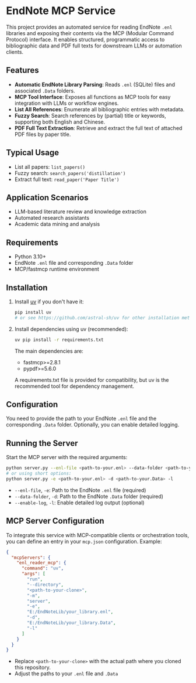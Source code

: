 # EndNote MCP Service

This project provides an automated service for reading EndNote `.enl` libraries and exposing their contents via the MCP (Modular Command Protocol) interface. It enables structured, programmatic access to bibliographic data and PDF full texts for downstream LLMs or automation clients.

## Features
- **Automatic EndNote Library Parsing**: Reads `.enl` (SQLite) files and associated `.Data` folders.
- **MCP Tool Interface**: Exposes all functions as MCP tools for easy integration with LLMs or workflow engines.
- **List All References**: Enumerate all bibliographic entries with metadata.
- **Fuzzy Search**: Search references by (partial) title or keywords, supporting both English and Chinese.
- **PDF Full Text Extraction**: Retrieve and extract the full text of attached PDF files by paper title.

## Typical Usage
- List all papers: `list_papers()`
- Fuzzy search: `search_papers('distillation')`
- Extract full text: `read_paper('Paper Title')`

## Application Scenarios
- LLM-based literature review and knowledge extraction
- Automated research assistants
- Academic data mining and analysis

## Requirements
- Python 3.10+
- EndNote `.enl` file and corresponding `.Data` folder
- MCP/fastmcp runtime environment

## Installation
1. Install [uv](https://github.com/astral-sh/uv) if you don't have it:
   ```bash
   pip install uv
   # or see https://github.com/astral-sh/uv for other installation methods
   ```
2. Install dependencies using uv (recommended):
   ```bash
   uv pip install -r requirements.txt
   ```
   The main dependencies are:
   - fastmcp>=2.8.1
   - pypdf>=5.6.0

   A requirements.txt file is provided for compatibility, but uv is the recommended tool for dependency management.

## Configuration
You need to provide the path to your EndNote `.enl` file and the corresponding `.Data` folder. Optionally, you can enable detailed logging.

## Running the Server
Start the MCP server with the required arguments:
```bash
python server.py --enl-file <path-to-your.enl> --data-folder <path-to-your.Data> [--enable-log]
# or using short options:
python server.py -e <path-to-your.enl> -d <path-to-your.Data> -l
```
- `--enl-file`, `-e`: Path to the EndNote `.enl` file (required)
- `--data-folder`, `-d`: Path to the EndNote `.Data` folder (required)
- `--enable-log`, `-l`: Enable detailed log output (optional)

## MCP Server Configuration

To integrate this service with MCP-compatible clients or orchestration tools, you can define an entry in your `mcp.json` configuration. Example:

```json
{
  "mcpServers": {
    "enl_reader_mcp": {
      "command": "uv",
      "args": [
        "run",
        "--directory",
        "<path-to-your-clone>",
        "-m",
        "server",
        "-e",
        "E:/EndNoteLib/your_library.enl",
        "-d",
        "E:/EndNoteLib/your_library.Data",
        "-l"
      ]
    }
  }
}
```
- Replace `<path-to-your-clone>` with the actual path where you cloned this repository.
- Adjust the paths to your `.enl` file and `.Data`
